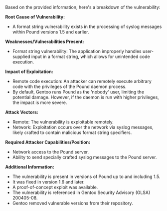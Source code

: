 Based on the provided information, here's a breakdown of the vulnerability:

**Root Cause of Vulnerability:**
- A format string vulnerability exists in the processing of syslog messages within Pound versions 1.5 and earlier.

**Weaknesses/Vulnerabilities Present:**
- Format string vulnerability:  The application improperly handles user-supplied input in a format string, which allows for unintended code execution.

**Impact of Exploitation:**
- Remote code execution: An attacker can remotely execute arbitrary code with the privileges of the Pound daemon process.
- By default, Gentoo runs Pound as the 'nobody' user, limiting the potential damage. However, if the daemon is run with higher privileges, the impact is more severe.

**Attack Vectors:**
- Remote: The vulnerability is exploitable remotely.
- Network: Exploitation occurs over the network via syslog messages, likely crafted to contain malicious format string specifiers.

**Required Attacker Capabilities/Position:**
- Network access to the Pound server.
- Ability to send specially crafted syslog messages to the Pound server.

**Additional Information:**

- The vulnerability is present in versions of Pound up to and including 1.5.
- It was fixed in version 1.6 and later.
- A proof-of-concept exploit was available.
- The vulnerability is referenced in Gentoo Security Advisory (GLSA) 200405-08.
- Gentoo removed vulnerable versions from their repository.